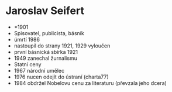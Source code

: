 # Jaroslav Seifert
- \*1901
- Spisovatel, publicista, básník
- úmrtí 1986
- nastoupil do strany 1921, 1929 vyloučen
- první básnická sbírka 1921
- 1949 zanechal žurnalismu
- Statní ceny
- 1967 národní umělec
- 1976 nucen odejít do ústraní (charta77)
- 1984 obdržel Nobelovu cenu za literaturu (převzala jeho dcera)